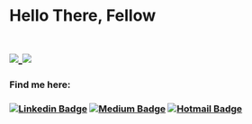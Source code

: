 <h1>Hello There, Fellow<h1/>

<a href="https://github.com/nlmatt07"/>
  <img align="center" src="https://github-readme-stats.vercel.app/api/top-langs/?username=nlmatt07&langs_count=8&hide=,html,css,objective-c,ruby" />
</a>
<a href="https://github.com/nlmatt07"/>
  <img align="center" src="https://github-readme-stats.vercel.app/api?username=nlmatt07&show_icons=true&theme=default" />
</a>

<h3>Find me here: <h3/>
  
[![Linkedin Badge](https://img.shields.io/badge/-nlmatt07-blue?style=flat-square&logo=Linkedin&logoColor=white&link=https://www.linkedin.com/in/nlmatt07/)](https://www.linkedin.com/in/nlmatt07/) 
[![Medium Badge](https://img.shields.io/badge/-@nlmatt07-03a57a?style=flat-square&labelColor=000000&logo=Medium&link=https://medium.com/@nlmatt07/)](https://medium.com/nlmatt07)
[![Hotmail Badge](https://img.shields.io/badge/nlmatt07@Hotmail.com-0078D4?style=flat-square&logo=microsoft-outlook&logoColor=white&link=mailto:nlmatt07@hotmail.com)](mailto:nlmatt07@hotmail.com)

